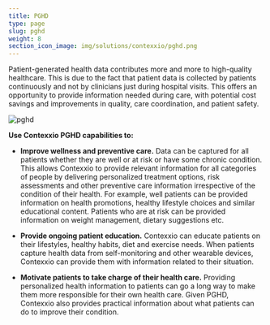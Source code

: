 ```yaml
---
title: PGHD
type: page
slug: pghd
weight: 8
section_icon_image: img/solutions/contexxio/pghd.png
---
```


Patient-generated health data contributes more and more to high-quality healthcare. This is due to the fact that patient data is collected by patients continuously and not by clinicians just during hospital visits. This offers an opportunity to provide information needed during care, with potential cost savings and improvements in quality, care coordination, and patient safety.


![pghd](/img/solutions/contexxio/pghd.jpg#center)

**Use Contexxio PGHD capabilities to:**

* **Improve wellness and preventive care.** Data can be captured for all patients whether they are well or at risk or have some chronic condition. This allows Contexxio to provide relevant information for all categories of people by delivering personalized treatment options, risk assessments and other preventive care information irrespective of the condition of their health. For example, well patients can be provided information on health promotions, healthy lifestyle choices and similar educational content. Patients who are at risk can be provided information on weight management, dietary suggestions etc.

* **Provide ongoing patient education.** Contexxio can educate patients on their lifestyles, healthy habits, diet and exercise needs. When patients capture health data from self-monitoring and other wearable devices, Contexxio can provide them with information related to their situation.

* **Motivate patients to take charge of their health care.** Providing personalized health information to patients can go a long way to make them more responsible for their own health care. Given PGHD, Contexxio also provides practical information about what patients can do to improve their condition.
